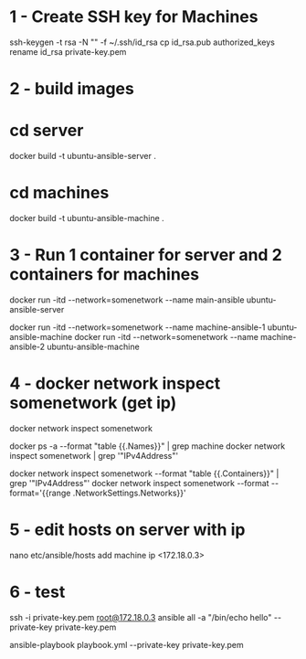 # 1 - Create SSH key for Machines
ssh-keygen -t rsa -N "" -f ~/.ssh/id_rsa
cp id_rsa.pub authorized_keys
rename id_rsa private-key.pem

# 2 - build images
# cd server
docker build -t ubuntu-ansible-server .

# cd machines
docker build -t ubuntu-ansible-machine .

# 3 - Run 1 container for server and 2 containers for machines
docker run -itd --network=somenetwork --name main-ansible ubuntu-ansible-server

docker run -itd --network=somenetwork --name machine-ansible-1 ubuntu-ansible-machine
docker run -itd --network=somenetwork --name machine-ansible-2 ubuntu-ansible-machine

# 4 - docker network inspect somenetwork (get ip)
docker network inspect somenetwork

docker ps -a --format "table {{.Names}}" | grep machine
docker network inspect somenetwork | grep '"IPv4Address"'

docker network inspect somenetwork --format "table {{.Containers}}" | grep '"IPv4Address"'
docker network inspect somenetwork --format  --format='{{range .NetworkSettings.Networks}}'

# 5 - edit hosts on server with ip
nano etc/ansible/hosts
add machine ip <172.18.0.3>

# 6 - test
ssh -i private-key.pem root@172.18.0.3
ansible all -a "/bin/echo hello" --private-key private-key.pem

ansible-playbook playbook.yml --private-key private-key.pem